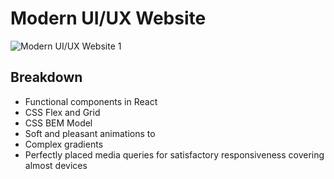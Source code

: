 # Modern UI/UX Website

![Modern UI/UX Website 1](https://i.ibb.co/TR5LW9z/image.png)

## Breakdown

- Functional components in React
- CSS Flex and Grid
- CSS BEM Model
- Soft and pleasant animations to 
- Complex gradients
- Perfectly placed media queries for satisfactory responsiveness covering almost devices
